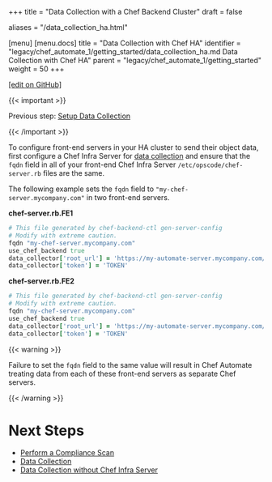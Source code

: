 +++
title = "Data Collection with a Chef Backend Cluster"
draft = false

aliases = "/data_collection_ha.html"

[menu]
  [menu.docs]
    title = "Data Collection with Chef HA"
    identifier = "legacy/chef_automate_1/getting_started/data_collection_ha.md Data Collection with Chef HA"
    parent = "legacy/chef_automate_1/getting_started"
    weight = 50
+++    

[\[edit on
GitHub\]](https://github.com/chef/chef-web-docs/blob/master/chef_master/source/data_collection_ha.rst)

<meta name="robots" content="noindex">

{{< important >}}

Previous step: [Setup Data Collection](/data_collection/)

{{< /important >}}

To configure front-end servers in your HA cluster to send their object
data, first configure a Chef Infra Server for [data
collection](/data_collection/) and ensure that the `fqdn` field in
all of your front-end Chef Infra Server `/etc/opscode/chef-server.rb`
files are the same.

The following example sets the `fqdn` field to
`"my-chef-server.mycompany.com"` in two front-end servers.

**chef-server.rb.FE1**

``` ruby
# This file generated by chef-backend-ctl gen-server-config
# Modify with extreme caution.
fqdn "my-chef-server.mycompany.com"
use_chef_backend true
data_collector['root_url'] = 'https://my-automate-server.mycompany.com/data-collector/v0/'
data_collector['token'] = 'TOKEN'
```

**chef-server.rb.FE2**

``` ruby
# This file generated by chef-backend-ctl gen-server-config
# Modify with extreme caution.
fqdn "my-chef-server.mycompany.com"
use_chef_backend true
data_collector['root_url'] = 'https://my-automate-server.mycompany.com/data-collector/v0/'
data_collector['token'] = 'TOKEN'
```

{{< warning >}}

Failure to set the `fqdn` field to the same value will result in Chef
Automate treating data from each of these front-end servers as separate
Chef servers.

{{< /warning >}}

Next Steps
==========

-   [Perform a Compliance Scan](/perform_compliance_scan/)
-   [Data Collection](/data_collection/)
-   [Data Collection without Chef Infra
    Server](/data_collection_without_server/)
